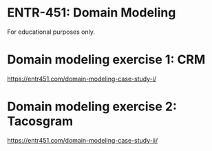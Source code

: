 # ENTR-451: Domain Modeling

For educational purposes only.

# Domain modeling exercise 1: CRM

https://entr451.com/domain-modeling-case-study-i/ 

# Domain modeling exercise 2: Tacosgram

https://entr451.com/domain-modeling-case-study-ii/